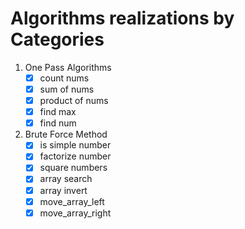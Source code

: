 # Algorithms realizations by Categories

1. One Pass Algorithms
   - [x] count nums
   - [x] sum of nums 
   - [x] product of nums
   - [x] find max
   - [x] find num

2. Brute Force Method
   - [x] is simple number
   - [x] factorize number
   - [x] square numbers
   - [x] array search
   - [x] array invert
   - [x] move_array_left
   - [x] move_array_right
